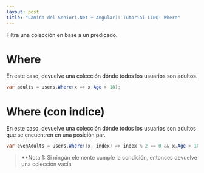 ```yaml
---
layout: post
title: "Camino del Senior(.Net + Angular): Tutorial LINQ: Where"
---
```


Filtra una colección en base a un <!--more-->predicado.

# Where
En este caso, devuelve una colección dónde todos los usuarios son adultos.

```csharp
var adults = users.Where(x => x.Age > 18);
```

# Where (con indice)
En este caso, devuelve una colección dónde todos los usuarios son adultos que se encuentren en una posición par.

```csharp
var evenAdults = users.Where((x, index) => index % 2 == 0 && x.Age > 18);
```

> **Nota 1: Si ningún elemente cumple la condición, entonces devuelve una colección vacía